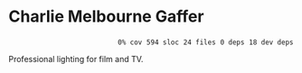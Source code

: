 # Charlie Melbourne Gaffer


<p align="right">
    <code>0% cov</code>&nbsp;
    <code>594 sloc</code>&nbsp;
    <code>24 files</code>&nbsp;
    <code>0 deps</code>&nbsp;
    <code>18 dev deps</code>
</p>

Professional lighting for film and TV.

<!-- START doctoc -->
<!-- END doctoc -->
